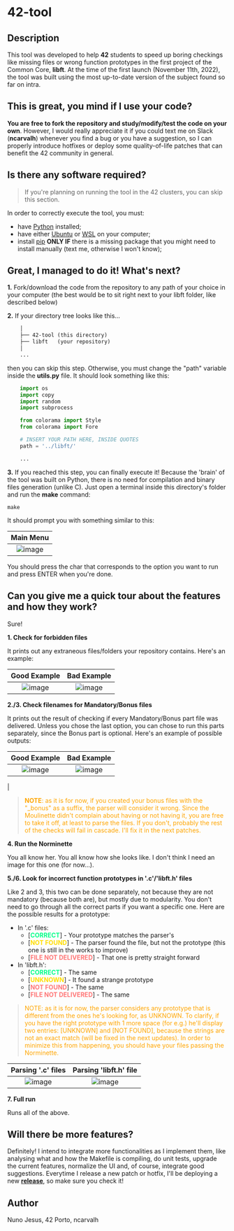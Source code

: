 # 42-tool

## Description

This tool was developed to help **42** students to speed up boring checkings like missing files or wrong function prototypes in the first project of the Common Core, **libft**. At the time of the first launch (November 11th, 2022), the tool was built using the most up-to-date version of the subject found so far on intra.

## This is great, you mind if I use your code?

**You are free to fork the repository and study/modify/test the code on your own**. However, I would really appreciate it if you could text me on Slack (**ncarvalh**) whenever you find a bug or you have a suggestion, so I can properly introduce hotfixes or deploy some quality-of-life patches that can benefit the 42 community in general.

## Is there any software required?
> If you're planning on running the tool in the 42 clusters, you can skip this section. 

In order to correctly execute the tool, you must:
- have [Python](https://www.python.org/downloads/) installed;
- have either [Ubuntu](https://ubuntu.com/download) or [WSL](https://learn.microsoft.com/en-us/windows/wsl/install) on your computer;
- install [pip](https://linuxize.com/post/how-to-install-pip-on-ubuntu-20.04/) **ONLY IF** there is a missing package that you might need to install manually (text me, otherwise I won't know);

## Great, I managed to do it! What's next?
**1.** Fork/download the code from the repository to any path of your choice in your computer (the best would be to sit right next to your libft folder, like described below)

**2.** If your directory tree looks like this...

```txt
	│
	├── 42-tool (this directory)
	├── libft 	(your repository)
	│
	...
```
then you can skip this step. Otherwise, you must change the "path" variable inside the **utils.py** file. It should look something like this:

```py
	import os
	import copy
	import random
	import subprocess

	from colorama import Style
	from colorama import Fore

	# INSERT YOUR PATH HERE, INSIDE QUOTES
	path = '../libft/'

	...
```

**3.** If you reached this step, you can finally execute it! Because the 'brain' of the tool was built on Python, there is no need for compilation and binary files generation (unlike C). Just open a terminal inside this directory's folder and run the **make** command:

```shell 
make
```

It should prompt you with something similar to this:

| Main Menu |
|:--:|
|![image](https://user-images.githubusercontent.com/93390807/201247275-97ef366e-467e-4204-afbf-386d620d8db5.png)|

You should press the char that corresponds to the option you want to run and press ENTER when you're done.

## Can you give me a quick tour about the features and how they work?
Sure!

**1. Check for forbidden files**

It prints out any extraneous files/folders your repository contains. Here's an example:

| Good Example | Bad Example |
|:--:|:--:|
|![image](https://user-images.githubusercontent.com/93390807/201247416-c38b9607-55b8-4dca-bf59-0ec552a249c9.png)|![image](https://user-images.githubusercontent.com/93390807/201247355-c51032fc-4c2b-42e8-9f6c-ccfb7614f8e6.png)|

**2./3. Check filenames for Mandatory/Bonus files**

It prints out the result of checking if every Mandatory/Bonus part file was delivered. Unless you chose the last option, you can chose to run this parts separately, since the Bonus part is optional. Here's an example of possible outputs: 

| Good Example | Bad Example |
|:--:|:--:|
|![image](https://user-images.githubusercontent.com/93390807/201247602-7e256eee-4b4c-4ab6-a0ad-64861ca0818e.png)|![image](https://user-images.githubusercontent.com/93390807/201247674-3de5f2b1-2923-45e2-9f1a-1de58d7b56a1.png)
|

> <span style='color: orange'> **NOTE**: as it is for now, if you created your bonus files with the "_bonus" as a suffix, the parser will consider it wrong. Since the Moulinette didn't complain about having or not having it, you are free to take it off, at least to parse the files. 
If you don't, probably the rest of the checks will fail in cascade. I'll fix it in the next patches.</span>


**4. Run the Norminette**

You all know her. You all know how she looks like. I don't think I need an image for this one (for now...).

**5./6. Look for incorrect function prototypes in '.c'/'libft.h' files**

Like 2 and 3, this two can be done separately, not because they are not mandatory (because both are), but mostly due to modularity. You don't need to go through all the correct parts if you want a specific one. Here are the possible results for a prototype:

- In '.c' files:
	- [<span style='color:#00FF88'>**CORRECT**</span>] - Your prototype matches the parser's
	- [<span style='color:#FFDD00'>**NOT FOUND**</span>] - The parser found the file, but not the prototype (this one is still in the works to improve)
	- [<span style='color:#FF7777'>**FILE NOT DELIVERED**</span>] - That one is pretty straight forward
- In 'libft.h':
	- [<span style='color:#00FF88'>**CORRECT**</span>] - The same
	- [<span style='color:#FFDD00'>**UNKNOWN**</span>] - It found a strange prototype
	- [<span style='color:#FF7777'>**NOT FOUND**</span>] - The same
	- [<span style='color:#FF7777'>**FILE NOT DELIVERED**</span>] - The same

> <span style = 'color: orange'> NOTE: as it is for now, the parser considers any prototype that is different from the ones he's looking for, as UNKNOWN. To clarify, if you have the right prototype with 1 more space (for e.g.) he'll display two entries: [UNKNOWN] and [NOT FOUND], because the strings are not an exact match (will be fixed in the next updates). 
In order to minimize this from happening, you should have your files passing the Norminette.</span>

| Parsing '.c' files | Parsing 'libft.h' file |
|:--:|:--:|
|![image](https://user-images.githubusercontent.com/93390807/201247801-833149e2-b4b8-424e-8e75-982f57c38b92.png)|![image](https://user-images.githubusercontent.com/93390807/201247860-21ca18ed-0533-4f68-89e1-ed7010353d5c.png)|

**7. Full run**

Runs all of the above.

## Will there be more features?

Definitely! I intend to integrate more functionalities as I implement them, like analysing what and how the Makefile is compiling, do unit tests, upgrade the current features, normalize the UI and, of course, integrate good suggestions. Everytime I release a new patch or hotfix, I'll be deploying a new **[release](https://github.com/Nuno-Jesus/42-tool/releases)**, so make sure you check it!

## Author

Nuno Jesus, 42 Porto, ncarvalh

